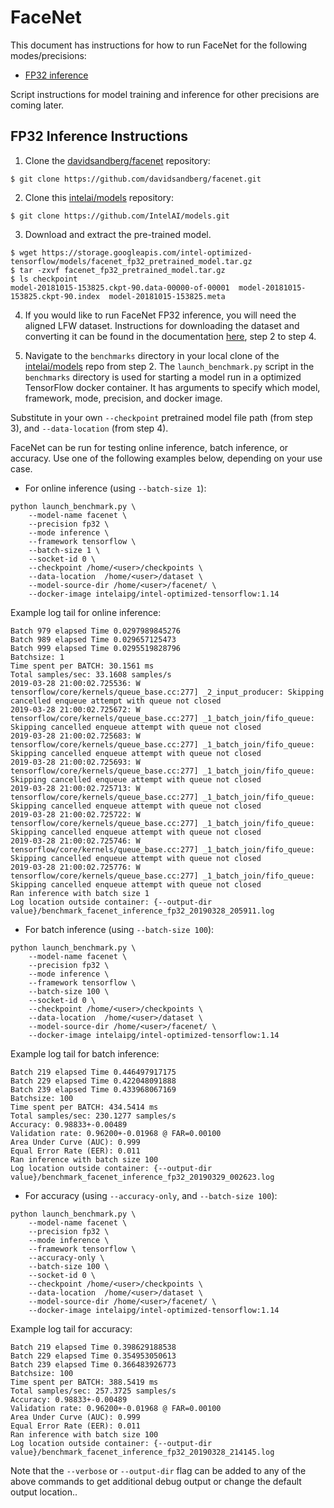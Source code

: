# FaceNet

This document has instructions for how to run FaceNet for the
following modes/precisions:
* [FP32 inference](#fp32-inference-instructions)

Script instructions for model training and inference for other precisions are coming later.

## FP32 Inference Instructions

1. Clone the [davidsandberg/facenet](https://github.com/davidsandberg/facenet) repository:

```
$ git clone https://github.com/davidsandberg/facenet.git
```

2. Clone this [intelai/models](https://github.com/IntelAI/models)
repository:

```
$ git clone https://github.com/IntelAI/models.git
```

3. Download and extract the pre-trained model.
```
$ wget https://storage.googleapis.com/intel-optimized-tensorflow/models/facenet_fp32_pretrained_model.tar.gz
$ tar -zxvf facenet_fp32_pretrained_model.tar.gz
$ ls checkpoint
model-20181015-153825.ckpt-90.data-00000-of-00001  model-20181015-153825.ckpt-90.index  model-20181015-153825.meta
```

4. If you would like to run FaceNet FP32 inference, you will need the aligned LFW dataset.
Instructions for downloading the dataset and converting it can be found in the documentation
[here](https://github.com/davidsandberg/facenet/wiki/Validate-on-lfw), step 2 to step 4.

5. Navigate to the `benchmarks` directory in your local clone of
the [intelai/models](https://github.com/IntelAI/models) repo from step 2.
The `launch_benchmark.py` script in the `benchmarks` directory is
used for starting a model run in a optimized TensorFlow docker
container. It has arguments to specify which model, framework, mode,
precision, and docker image.

Substitute in your own `--checkpoint` pretrained model file path (from step 3),
and `--data-location` (from step 4).

FaceNet can be run for testing online inference, batch inference, or accuracy. 
Use one of the following examples below, depending on your use case.

* For online inference (using `--batch-size 1`):

```
python launch_benchmark.py \
    --model-name facenet \
    --precision fp32 \
    --mode inference \
    --framework tensorflow \
    --batch-size 1 \
    --socket-id 0 \
    --checkpoint /home/<user>/checkpoints \
    --data-location  /home/<user>/dataset \
    --model-source-dir /home/<user>/facenet/ \
    --docker-image intelaipg/intel-optimized-tensorflow:1.14
```
Example log tail for online inference:
```
Batch 979 elapsed Time 0.0297989845276
Batch 989 elapsed Time 0.029657125473
Batch 999 elapsed Time 0.0295519828796
Batchsize: 1
Time spent per BATCH: 30.1561 ms
Total samples/sec: 33.1608 samples/s
2019-03-28 21:00:02.725536: W tensorflow/core/kernels/queue_base.cc:277] _2_input_producer: Skipping cancelled enqueue attempt with queue not closed
2019-03-28 21:00:02.725672: W tensorflow/core/kernels/queue_base.cc:277] _1_batch_join/fifo_queue: Skipping cancelled enqueue attempt with queue not closed
2019-03-28 21:00:02.725683: W tensorflow/core/kernels/queue_base.cc:277] _1_batch_join/fifo_queue: Skipping cancelled enqueue attempt with queue not closed
2019-03-28 21:00:02.725693: W tensorflow/core/kernels/queue_base.cc:277] _1_batch_join/fifo_queue: Skipping cancelled enqueue attempt with queue not closed
2019-03-28 21:00:02.725713: W tensorflow/core/kernels/queue_base.cc:277] _1_batch_join/fifo_queue: Skipping cancelled enqueue attempt with queue not closed
2019-03-28 21:00:02.725722: W tensorflow/core/kernels/queue_base.cc:277] _1_batch_join/fifo_queue: Skipping cancelled enqueue attempt with queue not closed
2019-03-28 21:00:02.725746: W tensorflow/core/kernels/queue_base.cc:277] _1_batch_join/fifo_queue: Skipping cancelled enqueue attempt with queue not closed
2019-03-28 21:00:02.725776: W tensorflow/core/kernels/queue_base.cc:277] _1_batch_join/fifo_queue: Skipping cancelled enqueue attempt with queue not closed
Ran inference with batch size 1
Log location outside container: {--output-dir value}/benchmark_facenet_inference_fp32_20190328_205911.log
```

* For batch inference (using `--batch-size 100`):

```
python launch_benchmark.py \
    --model-name facenet \
    --precision fp32 \
    --mode inference \
    --framework tensorflow \
    --batch-size 100 \
    --socket-id 0 \
    --checkpoint /home/<user>/checkpoints \
    --data-location  /home/<user>/dataset \
    --model-source-dir /home/<user>/facenet/ \
    --docker-image intelaipg/intel-optimized-tensorflow:1.14
```
Example log tail for batch inference:
```
Batch 219 elapsed Time 0.446497917175
Batch 229 elapsed Time 0.422048091888
Batch 239 elapsed Time 0.433968067169
Batchsize: 100
Time spent per BATCH: 434.5414 ms
Total samples/sec: 230.1277 samples/s
Accuracy: 0.98833+-0.00489
Validation rate: 0.96200+-0.01968 @ FAR=0.00100
Area Under Curve (AUC): 0.999
Equal Error Rate (EER): 0.011
Ran inference with batch size 100
Log location outside container: {--output-dir value}/benchmark_facenet_inference_fp32_20190329_002623.log
```

* For accuracy (using `--accuracy-only`, and `--batch-size 100`):

```
python launch_benchmark.py \
    --model-name facenet \
    --precision fp32 \
    --mode inference \
    --framework tensorflow \
    --accuracy-only \
    --batch-size 100 \
    --socket-id 0 \
    --checkpoint /home/<user>/checkpoints \
    --data-location  /home/<user>/dataset \
    --model-source-dir /home/<user>/facenet/ \
    --docker-image intelaipg/intel-optimized-tensorflow:1.14
```
Example log tail for accuracy:
```
Batch 219 elapsed Time 0.398629188538
Batch 229 elapsed Time 0.354953050613
Batch 239 elapsed Time 0.366483926773
Batchsize: 100
Time spent per BATCH: 388.5419 ms
Total samples/sec: 257.3725 samples/s
Accuracy: 0.98833+-0.00489
Validation rate: 0.96200+-0.01968 @ FAR=0.00100
Area Under Curve (AUC): 0.999
Equal Error Rate (EER): 0.011
Ran inference with batch size 100
Log location outside container: {--output-dir value}/benchmark_facenet_inference_fp32_20190328_214145.log
```

Note that the `--verbose` or `--output-dir` flag can be added to any of the above commands
to get additional debug output or change the default output location..